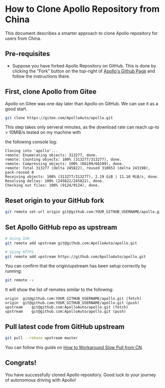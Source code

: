 # How to Clone Apollo Repository from China

This document describes a smarter approach to clone Apollo repository for users
from China.

## Pre-requisites

- Suppose you have forked Apollo Repository on GitHub. This is done by clicking
  the "Fork" button on the top-right of
  [Apollo's Github Page](https://github.com/ApolloAuto/apollo.git) and follow
  the instructions there.

## First, clone Apollo from Gitee

Apollo on Gitee was one day later than Apollo on GitHub. We can use it
as a good start.

```bash
git clone https://gitee.com/ApolloAuto/apollo.git
```

This step takes only serveral minutes, as the download rate can reach up-to >
10MiB/s tested on my machine with

the following console log:

```text
Cloning into 'apollo'...
remote: Enumerating objects: 313277, done.
remote: Counting objects: 100% (313277/313277), done.
remote: Compressing objects: 100% (66199/66199), done.
remote: Total 313277 (delta 245822), reused 310653 (delta 243198), pack-reused 0
Receiving objects: 100% (313277/313277), 2.19 GiB | 11.10 MiB/s, done.
Resolving deltas: 100% (245822/245822), done.
Checking out files: 100% (9124/9124), done.
```

## Reset origin to your GitHub fork

```bash
git remote set-url origin git@github.com:YOUR_GITHUB_USERNAME/apollo.git
```

## Set Apollo GitHub repo as upstream

```bash
# Using SSH
git remote add upstream git@github.com:ApolloAuto/apollo.git

# Using HTTPS
git remote add upstream https://github.com/ApolloAuto/apollo.git
```

You can confirm that the origin/upstream has been setup correctly by running:

```bash
git remote -v
```

It will show the list of remotes similar to the following:

```text
origin	git@github.com:YOUR_GITHUB_USERNAME/apollo.git (fetch)
origin	git@github.com:YOUR_GITHUB_USERNAME/apollo.git (push)
upstream	git@github.com:ApolloAuto/apollo.git (fetch)
upstream	git@github.com:ApolloAuto/apollo.git (push)
```

## Pull latest code from GitHub upstream

```bash
git pull --rebase upstream master
```

You can follow this guide on
[How to Workaround Slow Pull from CN](how_to_solve_slow_pull_from_cn.md).

## Congrats!

You have successfully cloned Apollo repository. Good luck to your journey of
autonomous driving with Apollo!
